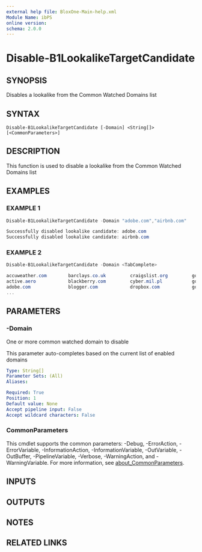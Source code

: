 ```yaml
---
external help file: BloxOne-Main-help.xml
Module Name: ibPS
online version:
schema: 2.0.0
---
```


# Disable-B1LookalikeTargetCandidate

## SYNOPSIS
Disables a lookalike from the Common Watched Domains list

## SYNTAX

```
Disable-B1LookalikeTargetCandidate [-Domain] <String[]> [<CommonParameters>]
```

## DESCRIPTION
This function is used to disable a lookalike from the Common Watched Domains list

## EXAMPLES

### EXAMPLE 1
```powershell
Disable-B1LookalikeTargetCandidate -Domain "adobe.com","airbnb.com"

Successfully disabled lookalike candidate: adobe.com
Successfully disabled lookalike candidate: airbnb.com
```

### EXAMPLE 2
```powershell
Disable-B1LookalikeTargetCandidate -Domain <TabComplete>

accuweather.com        barclays.co.uk         craigslist.org         googledoc.com          microsoft.com          tripadvisor.com
active.aero            blackberry.com         cyber.mil.pl           googledocs.com         microsoftonline.com    tumblr.com
adobe.com              blogger.com            dropbox.com            googledrive.com        mozilla.org            twitch.tv
...
```

## PARAMETERS

### -Domain
One or more common watched domain to disable

This parameter auto-completes based on the current list of enabled domains

```yaml
Type: String[]
Parameter Sets: (All)
Aliases:

Required: True
Position: 1
Default value: None
Accept pipeline input: False
Accept wildcard characters: False
```

### CommonParameters
This cmdlet supports the common parameters: -Debug, -ErrorAction, -ErrorVariable, -InformationAction, -InformationVariable, -OutVariable, -OutBuffer, -PipelineVariable, -Verbose, -WarningAction, and -WarningVariable. For more information, see [about_CommonParameters](http://go.microsoft.com/fwlink/?LinkID=113216).

## INPUTS

## OUTPUTS

## NOTES

## RELATED LINKS
